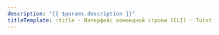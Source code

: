 ```yaml
---
description: "{{ $params.description }}"
titleTemplate: :title · Интерфейс командной строки (CLI) · Tuist
---
```


<!-- @content -->
